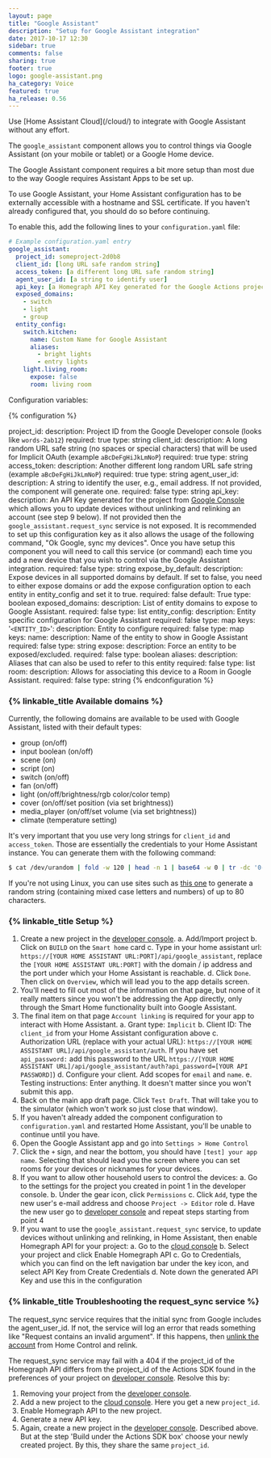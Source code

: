 ```yaml
---
layout: page
title: "Google Assistant"
description: "Setup for Google Assistant integration"
date: 2017-10-17 12:30
sidebar: true
comments: false
sharing: true
footer: true
logo: google-assistant.png
ha_category: Voice
featured: true
ha_release: 0.56
---
```


<p class='note'>
  Use [Home Assistant Cloud](/cloud/) to integrate with Google Assistant without any effort.
</p>

The `google_assistant` component allows you to control things via Google Assistant (on your mobile or tablet) or a Google Home device.

The Google Assistant component requires a bit more setup than most due to the way Google requires Assistant Apps to be set up.

<p class='note'>
To use Google Assistant, your Home Assistant configuration has to be externally accessible with a hostname and SSL certificate. If you haven't already configured that, you should do so before continuing.
</p>

To enable this, add the following lines to your `configuration.yaml` file:

```yaml
# Example configuration.yaml entry
google_assistant:
  project_id: someproject-2d0b8
  client_id: [long URL safe random string]
  access_token: [a different long URL safe random string]
  agent_user_id: [a string to identify user]
  api_key: [a Homegraph API Key generated for the Google Actions project]
  exposed_domains:
    - switch
    - light
    - group
  entity_config:
    switch.kitchen:
      name: Custom Name for Google Assistant
      aliases:
        - bright lights
        - entry lights
    light.living_room:
      expose: false
      room: living room
```

Configuration variables:

{% configuration %}

project_id:
  description: Project ID from the Google Developer console (looks like `words-2ab12`)
  required: true
  type: string
client_id:
  description: A long random URL safe string (no spaces or special characters) that will be used for Implicit OAuth (example `aBcDeFgHiJkLmNoP`)
  required: true
  type: string
access_token:
  description: Another different long random URL safe string  (example `aBcDeFgHiJkLmNoP`)
  required: true
  type: string
agent_user_id:
  description: A string to identify the user, e.g., email address. If not provided, the component will generate one.
  required: false
  type: string
api_key:
  description: An API Key generated for the project from [Google Console](https://console.cloud.google.com/apis/api/homegraph.googleapis.com/overview) which allows you to update devices without unlinking and relinking an account (see step 9 below). If not provided then the `google_assistant.request_sync` service is not exposed.  It is recommended to set up this configuration key as it also allows the usage of the following command, "Ok Google, sync my devices".  Once you have setup this component you will need to call this service (or command) each time you add a new device that you wish to control via the Google Assistant integration.
  required: false
  type: string
expose_by_default:
  description: Expose devices in all supported domains by default. If set to false, you need to either expose domains or add the expose configuration option to each entity in entity_config and set it to true.
  required: false
  default: True
  type: boolean
exposed_domains:
  description: List of entity domains to expose to Google Assistant.
  required: false
  type: list
entity_config:
  description: Entity specific configuration for Google Assistant
  required: false
  type: map
  keys:
    '`<ENTITY_ID>`':
      description: Entity to configure
      required: false
      type: map
      keys:
        name:
          description: Name of the entity to show in Google Assistant
          required: false
          type: string
        expose:
          description: Force an entity to be exposed/excluded.
          required: false
          type: boolean
        aliases:
          description: Aliases that can also be used to refer to this entity
          required: false
          type: list
        room:
          description: Allows for associating this device to a Room in Google Assistant.
          required: false
          type: string
{% endconfiguration %}

### {% linkable_title Available domains %}
Currently, the following domains are available to be used with Google Assistant, listed with their default types:

- group (on/off)
- input boolean (on/off)
- scene (on)
- script (on)
- switch (on/off)
- fan (on/off)
- light (on/off/brightness/rgb color/color temp)
- cover (on/off/set position (via set brightness))
- media_player (on/off/set volume (via set brightness))
- climate (temperature setting)

It's very important that you use very long strings for `client_id` and `access_token`. Those are essentially the credentials to your Home Assistant instance. You can generate them with the following command:

```bash
$ cat /dev/urandom | fold -w 120 | head -n 1 | base64 -w 0 | tr -dc '0-9A-Za-z' | cut -c -80
```

If you're not using Linux, you can use sites such as [this one](https://www.browserling.com/tools/random-string) to generate a random string (containing mixed case letters and numbers) of up to 80 characters.

### {% linkable_title Setup %}

1. Create a new project in the [developer console](https://console.actions.google.com/).
  a. Add/Import project
  b. Click on `BUILD` on the `Smart home` card
  c. Type in your home assistant url: `https://[YOUR HOME ASSISTANT URL:PORT]/api/google_assistant`, replace the `[YOUR HOME ASSISTANT URL:PORT]` with the domain / ip address and the port under which your Home Assistant is reachable.
  d. Click `Done`. Then click on `Overview`, which will lead you to the app details screen.
2. You'll need to fill out most of the information on that page, but none of it really matters since you won't be addressing the App directly, only through the Smart Home functionality built into Google Assistant.
3. The final item on that page `Account linking` is required for your app to interact with Home Assistant.
	a. Grant type: `Implicit`
	b. Client ID: The `client_id` from your Home Assistant configuration above
	c. Authorization URL (replace with your actual URL): `https://[YOUR HOME ASSISTANT URL]/api/google_assistant/auth`. If you have set `api_password:` add this password to the URL `https://[YOUR HOME ASSISTANT URL]/api/google_assistant/auth?api_password=[YOUR API PASSWORD]`)
	d. Configure your client. Add scopes for `email` and `name`.
	e. Testing instructions: Enter anything. It doesn't matter since you won't submit this app.
4. Back on the main app draft page. Click `Test Draft`. That will take you to the simulator (which won't work so just close that window).
5. If you haven't already added the component configuration to `configuration.yaml` and restarted Home Assistant, you'll be unable to continue until you have.
6. Open the Google Assistant app and go into `Settings > Home Control`
7. Click the `+` sign, and near the bottom, you should have `[test] your app name`. Selecting that should lead you the screen where you can set rooms for your devices or nicknames for your devices.
8. If you want to allow other household users to control the devices:
	a. Go to the settings for the project you created in point 1 in the developer console.
	b. Under the gear icon, click `Permissions`
	c. Click `Add`, type the new user's e-mail address and choose `Project -> Editor` role
	d. Have the new user go to [developer console](https://console.actions.google.com/) and repeat steps starting from point 4
9. If you want to use the `google_assistant.request_sync` service, to update devices without unlinking and relinking, in Home Assistant, then enable Homegraph API for your project:
	a. Go to the [cloud console](https://console.cloud.google.com/apis/api/homegraph.googleapis.com/overview)
	b. Select your project and click Enable Homegraph API
	c. Go to Credentials, which you can find on the left navigation bar under the key icon, and select API Key from Create Credentials
	d. Note down the generated API Key and use this in the configuration

### {% linkable_title Troubleshooting the request_sync service %}

The request_sync service requires that the initial sync from Google includes the agent_user_id. If not, the service will log an error that reads something like "Request contains an invalid argument". If this happens, then [unlink the account](https://support.google.com/googlehome/answer/7506443?hl=en-GB) from Home Control and relink.

The request_sync service may fail with a 404 if the project_id of the Homegraph API differs from the project_id of the Actions SDK found in the preferences of your project on [developer console](https://console.actions.google.com). Resolve this by:

  1. Removing your project from the [developer console](https://console.actions.google.com).
  2. Add a new project to the [cloud console](https://console.cloud.google.com). Here you get a new `project_id`.
  3. Enable Homegraph API to the new project.
  4. Generate a new API key.
  5. Again, create a new project in the [developer console](https://console.actions.google.com/). Described above. But at the step 'Build under the Actions SDK box' choose your newly created project. By this, they share the same `project_id`.
